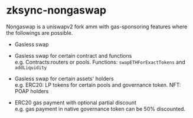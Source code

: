 # zksync-nongaswap

Nongaswap is a uniswapv2 fork amm with gas-sponsoring features where the followings are possible.

- Gasless swap
- Gasless swap for certain contract and functions  
  e.g. Contracts:routers or pools. Functions: `swapETHForExactTokens` and `addLiquidity`

- Gasless swap for certain assets' holders  
  e.g. ERC20: LP tokens for certain pools and governance token. NFT: POAP holders

- ERC20 gas payment with optional partial discount  
  e.g. gas payment in native governance token can be 50% discounted.
